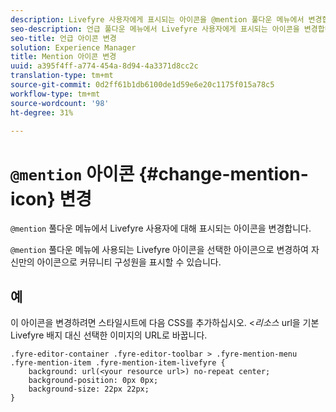 ```yaml
---
description: Livefyre 사용자에게 표시되는 아이콘을 @mention 풀다운 메뉴에서 변경합니다.
seo-description: 언급 풀다운 메뉴에서 Livefyre 사용자에게 표시되는 아이콘을 변경합니다.
seo-title: 언급 아이콘 변경
solution: Experience Manager
title: Mention 아이콘 변경
uuid: a395f4ff-a774-454a-8d94-4a3371d8cc2c
translation-type: tm+mt
source-git-commit: 0d2ff61b1db6100de1d59e6e20c1175f015a78c5
workflow-type: tm+mt
source-wordcount: '98'
ht-degree: 31%

---
```



# `@mention` 아이콘 {#change-mention-icon} 변경

`@mention` 풀다운 메뉴에서 Livefyre 사용자에 대해 표시되는 아이콘을 변경합니다.

`@mention` 풀다운 메뉴에 사용되는 Livefyre 아이콘을 선택한 아이콘으로 변경하여 자신만의 아이콘으로 커뮤니티 구성원을 표시할 수 있습니다.

## 예

이 아이콘을 변경하려면 스타일시트에 다음 CSS를 추가하십시오. &lt;*리소스* url을 기본 Livefyre 배지 대신 선택한 이미지의 URL로 바꿉니다.

```
.fyre-editor-container .fyre-editor-toolbar > .fyre-mention-menu .fyre-mention-item .fyre-mention-item-livefyre { 
    background: url(<your resource url>) no-repeat center; 
    background-position: 0px 0px; 
    background-size: 22px 22px; 
}
```
